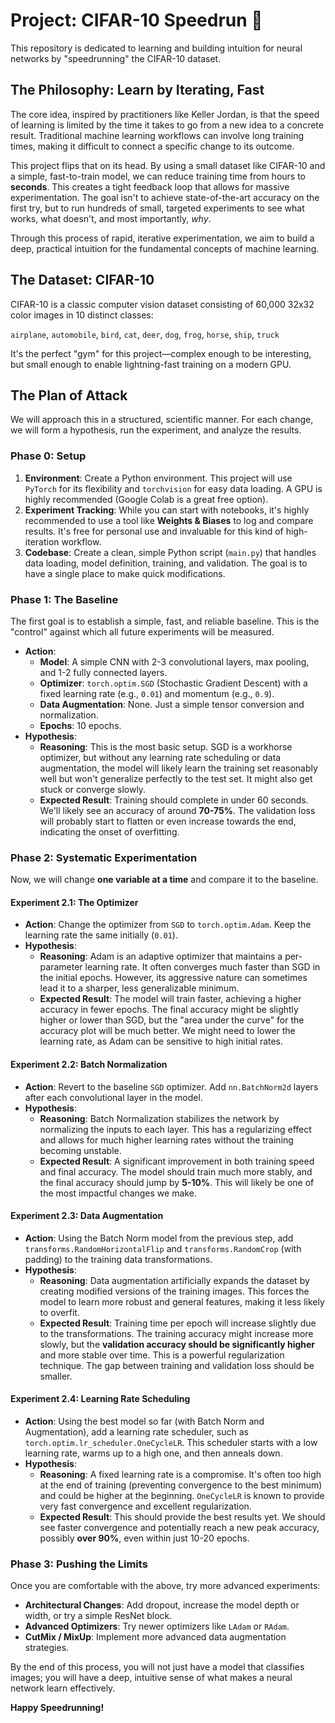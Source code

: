 # Project: CIFAR-10 Speedrun 🚀

This repository is dedicated to learning and building intuition for neural networks by "speedrunning" the CIFAR-10 dataset.

## The Philosophy: Learn by Iterating, Fast

The core idea, inspired by practitioners like Keller Jordan, is that the speed of learning is limited by the time it takes to go from a new idea to a concrete result. Traditional machine learning workflows can involve long training times, making it difficult to connect a specific change to its outcome.

This project flips that on its head. By using a small dataset like CIFAR-10 and a simple, fast-to-train model, we can reduce training time from hours to **seconds**. This creates a tight feedback loop that allows for massive experimentation. The goal isn't to achieve state-of-the-art accuracy on the first try, but to run hundreds of small, targeted experiments to see what works, what doesn't, and most importantly, *why*.

Through this process of rapid, iterative experimentation, we aim to build a deep, practical intuition for the fundamental concepts of machine learning.

## The Dataset: CIFAR-10

CIFAR-10 is a classic computer vision dataset consisting of 60,000 32x32 color images in 10 distinct classes:

`airplane`, `automobile`, `bird`, `cat`, `deer`, `dog`, `frog`, `horse`, `ship`, `truck`

It's the perfect "gym" for this project—complex enough to be interesting, but small enough to enable lightning-fast training on a modern GPU.

## The Plan of Attack

We will approach this in a structured, scientific manner. For each change, we will form a hypothesis, run the experiment, and analyze the results.

### Phase 0: Setup

1.  **Environment**: Create a Python environment. This project will use `PyTorch` for its flexibility and `torchvision` for easy data loading. A GPU is highly recommended (Google Colab is a great free option).
2.  **Experiment Tracking**: While you can start with notebooks, it's highly recommended to use a tool like **Weights & Biases** to log and compare results. It's free for personal use and invaluable for this kind of high-iteration workflow.
3.  **Codebase**: Create a clean, simple Python script (`main.py`) that handles data loading, model definition, training, and validation. The goal is to have a single place to make quick modifications.

### Phase 1: The Baseline

The first goal is to establish a simple, fast, and reliable baseline. This is the "control" against which all future experiments will be measured.

*   **Action**:
    *   **Model**: A simple CNN with 2-3 convolutional layers, max pooling, and 1-2 fully connected layers.
    *   **Optimizer**: `torch.optim.SGD` (Stochastic Gradient Descent) with a fixed learning rate (e.g., `0.01`) and momentum (e.g., `0.9`).
    *   **Data Augmentation**: None. Just a simple tensor conversion and normalization.
    *   **Epochs**: 10 epochs.
*   **Hypothesis**:
    *   **Reasoning**: This is the most basic setup. SGD is a workhorse optimizer, but without any learning rate scheduling or data augmentation, the model will likely learn the training set reasonably well but won't generalize perfectly to the test set. It might also get stuck or converge slowly.
    *   **Expected Result**: Training should complete in under 60 seconds. We'll likely see an accuracy of around **70-75%**. The validation loss will probably start to flatten or even increase towards the end, indicating the onset of overfitting.

### Phase 2: Systematic Experimentation

Now, we will change **one variable at a time** and compare it to the baseline.

#### Experiment 2.1: The Optimizer

*   **Action**: Change the optimizer from `SGD` to `torch.optim.Adam`. Keep the learning rate the same initially (`0.01`).
*   **Hypothesis**:
    *   **Reasoning**: Adam is an adaptive optimizer that maintains a per-parameter learning rate. It often converges much faster than SGD in the initial epochs. However, its aggressive nature can sometimes lead it to a sharper, less generalizable minimum.
    *   **Expected Result**: The model will train faster, achieving a higher accuracy in fewer epochs. The final accuracy might be slightly higher or lower than SGD, but the "area under the curve" for the accuracy plot will be much better. We might need to lower the learning rate, as Adam can be sensitive to high initial rates.

#### Experiment 2.2: Batch Normalization

*   **Action**: Revert to the baseline `SGD` optimizer. Add `nn.BatchNorm2d` layers after each convolutional layer in the model.
*   **Hypothesis**:
    *   **Reasoning**: Batch Normalization stabilizes the network by normalizing the inputs to each layer. This has a regularizing effect and allows for much higher learning rates without the training becoming unstable.
    *   **Expected Result**: A significant improvement in both training speed and final accuracy. The model should train much more stably, and the final accuracy should jump by **5-10%**. This will likely be one of the most impactful changes we make.

#### Experiment 2.3: Data Augmentation

*   **Action**: Using the Batch Norm model from the previous step, add `transforms.RandomHorizontalFlip` and `transforms.RandomCrop` (with padding) to the training data transformations.
*   **Hypothesis**:
    *   **Reasoning**: Data augmentation artificially expands the dataset by creating modified versions of the training images. This forces the model to learn more robust and general features, making it less likely to overfit.
    *   **Expected Result**: Training time per epoch will increase slightly due to the transformations. The training accuracy might increase more slowly, but the **validation accuracy should be significantly higher** and more stable over time. This is a powerful regularization technique. The gap between training and validation loss should be smaller.

#### Experiment 2.4: Learning Rate Scheduling

*   **Action**: Using the best model so far (with Batch Norm and Augmentation), add a learning rate scheduler, such as `torch.optim.lr_scheduler.OneCycleLR`. This scheduler starts with a low learning rate, warms up to a high one, and then anneals down.
*   **Hypothesis**:
    *   **Reasoning**: A fixed learning rate is a compromise. It's often too high at the end of training (preventing convergence to the best minimum) and could be higher at the beginning. `OneCycleLR` is known to provide very fast convergence and excellent regularization.
    *   **Expected Result**: This should provide the best results yet. We should see faster convergence and potentially reach a new peak accuracy, possibly **over 90%**, even within just 10-20 epochs.

### Phase 3: Pushing the Limits

Once you are comfortable with the above, try more advanced experiments:

*   **Architectural Changes**: Add dropout, increase the model depth or width, or try a simple ResNet block.
*   **Advanced Optimizers**: Try newer optimizers like `LAdam` or `RAdam`.
*   **CutMix / MixUp**: Implement more advanced data augmentation strategies.

By the end of this process, you will not just have a model that classifies images; you will have a deep, intuitive sense of what makes a neural network learn effectively.

**Happy Speedrunning!**
